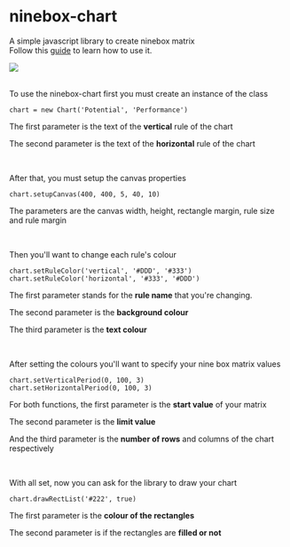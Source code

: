 # ninebox-chart
A simple javascript library to create ninebox matrix<br>
Follow this <a href="#guide">guide</a> to learn how to use it.

<a href="http://imgur.com/a/cSJJf"><img src="http://i.imgur.com/iUnbcFi.png"/></a><br>
<br>
<div id="guide">
<p>To use the ninebox-chart first you must create an instance of the class</p>
<code>chart = new Chart('Potential', 'Performance')</code><br>
<p>The first parameter is the text of the <b>vertical</b> rule of the chart<br></p>
<p>The second parameter is the text of the <b>horizontal</b> rule of the chart</p>
<br>
<p>After that, you must setup the canvas properties</p>
<code>chart.setupCanvas(400, 400, 5, 40, 10)</code><br>
<p>The parameters are the canvas width, height, rectangle margin, rule size and rule margin</p>
<br>
<p>Then you'll want to change each rule's colour</p>
<code>chart.setRuleColor('vertical', '#DDD', '#333')</code><br>
<code>chart.setRuleColor('horizontal', '#333', '#DDD')</code><br>
<p>The first parameter stands for the <b>rule name</b> that you're changing.</p>
<p>The second parameter is the <b>background colour</b></p>
<p>The third parameter is the <b>text colour</b></p>
<br>
<p>After setting the colours you'll want to specify your nine box matrix values</p>
<code>chart.setVerticalPeriod(0, 100, 3)</code><br>
<code>chart.setHorizontalPeriod(0, 100, 3)</code><br>
<p>For both functions, the first parameter is the <b>start value</b> of your matrix</p>
<p>The second parameter is the <b>limit value</b></p>
<p>And the third parameter is the <b>number of rows</b> and columns of the chart respectively</p>
<br>
<p>With all set, now you can ask for the library to draw your chart</p>
<code>chart.drawRectList('#222', true)</code><br>
<p>The first parameter is the <b>colour of the rectangles</b></p>
<p>The second parameter is if the rectangles are <b>filled or not</b></p>
</div>

